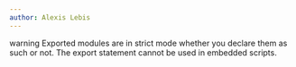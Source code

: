 ```yaml
---
author: Alexis Lebis
---
```


warning
Exported modules are in strict mode whether you declare them as such or not. The export statement cannot be used in embedded scripts.